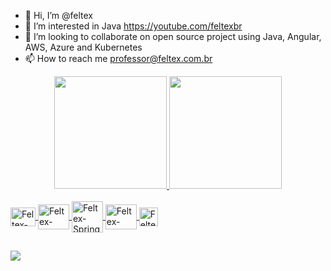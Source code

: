 - 👋 Hi, I’m @feltex
- 👀 I’m interested in Java https://youtube.com/feltexbr
- 💞️ I’m looking to collaborate on open source project using Java, Angular, AWS, Azure and Kubernetes
- 📫 How to reach me professor@feltex.com.br

<!---
feltex/feltex is a ✨ special ✨ repository because its `README.md` (this file) appears on your GitHub profile.
You can click the Preview link to take a look at your changes.
--->


<div align="center">
  <a href="https://github.com/feltex">
  <img align="" height="180em" src="https://github-readme-stats.vercel.app/api?username=feltex&show_icons=true&theme=dracula&include_all_commits=true&count_private=true"/>
  <img height="180em" width="" align="" src="https://github-readme-stats.vercel.app/api/top-langs/?username=feltex&layout=compact&langs_count=7&theme=dracula"/>
</div>
  
  
<div style="display: inline_block"><br>
  
  <img align="center" alt="Feltex-Angular" height="30" width="40" src="https://cdn.jsdelivr.net/gh/devicons/devicon/icons/angularjs/angularjs-original.svg" />
  <img align="center" alt="Feltex-Java" height="40" width="50" src="https://cdn.jsdelivr.net/gh/devicons/devicon/icons/java/java-original.svg" />
  <img align="center" alt="Feltex-Spring" height="50" width="50" src="https://cdn.jsdelivr.net/gh/devicons/devicon/icons/spring/spring-original-wordmark.svg" />
  <img align="center" alt="Feltex-Linux" height="40" width="50" src="https://cdn.jsdelivr.net/gh/devicons/devicon/icons/linux/linux-original.svg" />
  <img align="center" alt="Feltex-html" height="30" width="30" src="https://cdn.jsdelivr.net/gh/devicons/devicon/icons/html5/html5-original.svg" />
</div>
  
##  
<div>
  <a href="https://www.linkedin.com/in/andrefelixbr/" target="_blank"><img src="https://img.shields.io/badge/-LinkedIn-%230077B5?style=for-the-badge&logo=linkedin&logoColor=white" target="_blank"></a> 
  
</div>
